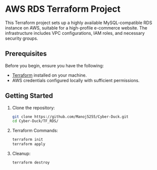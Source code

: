 # AWS RDS Terraform Project

This Terraform project sets up a highly available MySQL-compatible RDS instance on AWS, suitable for a high-profile e-commerce website. The infrastructure includes VPC configurations, IAM roles, and necessary security groups.

## Prerequisites

Before you begin, ensure you have the following:

- [Terraform](https://www.terraform.io/) installed on your machine.
- AWS credentials configured locally with sufficient permissions.

## Getting Started

1. Clone the repository:

   ```bash
   git clone https://github.com/Manoj5255/Cyber-Duck.git
   cd Cyber-Duck/TF_RDS/

2. Terraform Commands: 

    ```bash
    terraform init
    terraform apply

3. Cleanup:

    ```bash
    terraform destroy